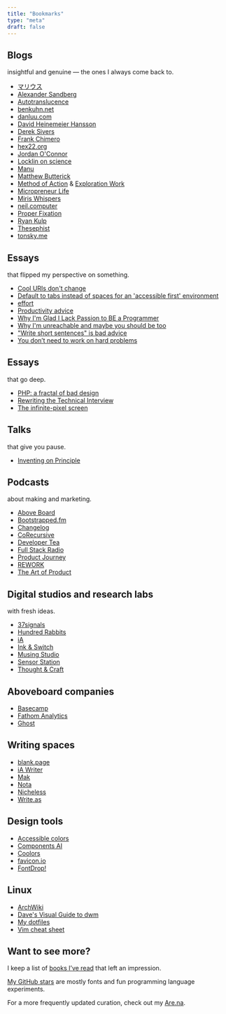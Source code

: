 ```yaml
---
title: "Bookmarks"
type: "meta"
draft: false
---
```


## Blogs

insightful and genuine — the ones I always come back to.

- [マリウス](https://マリウス.com/)
- [Alexander Sandberg](https://alexandersandberg.com/)
- [Autotranslucence](https://autotranslucence.wordpress.com/)
- [benkuhn.net](https://www.benkuhn.net/)
- [danluu.com](https://danluu.com/)
- [David Heinemeier Hansson](https://world.hey.com/dhh/)
- [Derek Sivers](https://sive.rs/blog)
- [Frank Chimero](https://frankchimero.com/blog/)
- [hex22.org](https://hex22.org/blog/)
- [Jordan O'Connor](https://jdnoc.com/blog/)
- [Locklin on science](https://scottlocklin.wordpress.com/)
- [Manu](https://manuelmoreale.com/)
- [Matthew Butterick](https://matthewbutterick.com/chron/)
- [Method of Action](https://method.ac/writing/) & [Exploration Work](https://exploration.work/)
- [Micropreneur Life](https://micropreneur.life/)
- [Miris Whispers](https://blog.miris.design/)
- [neil.computer](https://neil.computer/)
- [Proper Fixation](https://yosefk.com/blog/)
- [Ryan Kulp](https://www.ryanckulp.com/)
- [Thesephist](https://thesephist.com/)
- [tonsky.me](https://tonsky.me/)

## Essays

that flipped my perspective on something.

- [Cool URIs don't change](https://www.w3.org/Provider/Style/URI)
- [Default to tabs instead of spaces for an 'accessible first' environment](https://alexandersandberg.com/tabs-for-accessibility/)
- [effort](https://ava.substack.com/p/effort)
- [Productivity advice](https://www.spakhm.com/p/productivity-advice)
- [Why I'm Glad I Lack Passion to BE a Programmer](https://blog.miris.design/not-a-programmer)
- [Why I'm unreachable and maybe you should be too](https://levels.io/contact-me/)
- ["Write short sentences" is bad advice](https://thesephist.com/posts/long-sentences/)
- [You don’t need to work on hard problems](https://www.benkuhn.net/hard/)

## Essays

that go deep.

- [PHP: a fractal of bad design](https://eev.ee/blog/2012/04/09/php-a-fractal-of-bad-design/)
- [Rewriting the Technical Interview](https://aphyr.com/posts/353-rewriting-the-technical-interview)
- [The infinite-pixel screen](https://practicaltypography.com/the-infinite-pixel-screen.html)

## Talks

that give you pause.

- [Inventing on Principle](https://www.youtube.com/watch?v=PUv66718DII)

## Podcasts

about making and marketing.

- [Above Board](https://usefathom.com/above-board)
- [Bootstrapped.fm](https://bootstrapped.fm/)
- [Changelog](https://changelog.com/)
- [CoRecursive](https://corecursive.com/)
- [Developer Tea](https://developertea.com/)
- [Full Stack Radio](https://fullstackradio.com/)
- [Product Journey](https://productjourney.fm/)
- [REWORK](https://www.rework.fm/)
- [The Art of Product](https://artofproductpodcast.com/)

## Digital studios and research labs

with fresh ideas.

- [37signals](https://37signals.com/)
- [Hundred Rabbits](https://100r.co/site/home.html)
- [iA](https://ia.net/)
- [Ink & Switch](https://www.inkandswitch.com/)
- [Musing Studio](https://musing.studio/)
- [Sensor Station](https://www.sensorstation.co/)
- [Thought & Craft](https://thoughtandcraft.com/)

## Aboveboard companies

- [Basecamp](https://basecamp.com/)
- [Fathom Analytics](https://usefathom.com)
- [Ghost](https://ghost.org/)

## Writing spaces

- [blank.page](https://blank.page/)
- [iA Writer](https://ia.net/writer)
- [Mak](https://mak.ink/)
- [Nota](https://nota.md/)
- [Nicheless](https://nicheless.blog/)
- [Write.as](https://write.as/)

## Design tools

- [Accessible colors](https://accessible-colors.com/)
- [Components AI](https://components.ai/)
- [Coolors](https://coolors.co/)
- [favicon.io](https://favicon.io/)
- [FontDrop!](https://fontdrop.info/)

## Linux

- [ArchWiki](https://wiki.archlinux.org/)
- [Dave's Visual Guide to dwm](https://ratfactor.com/dwm)
- [My dotfiles](https://github.com/johnjago/dotfiles)
- [Vim cheat sheet](https://vim.rtorr.com/)

## Want to see more?

I keep a list of [books I’ve read](books) that left an impression.

[My GitHub stars](https://github.com/johnjago?tab=stars) are mostly fonts and fun programming language experiments.

For a more frequently updated curation, check out my
[Are.na](https://www.are.na/john-jago).
